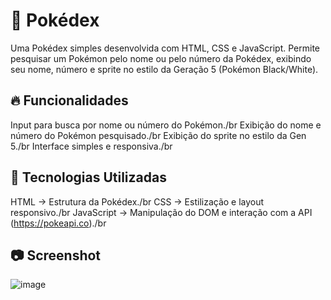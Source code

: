 # 🎴 Pokédex

Uma Pokédex simples desenvolvida com HTML, CSS e JavaScript. Permite pesquisar um Pokémon pelo nome ou pelo número da Pokédex, exibindo seu nome, número e sprite no estilo da Geração 5 (Pokémon Black/White).

## 🔥 Funcionalidades
Input para busca por nome ou número do Pokémon./br
Exibição do nome e número do Pokémon pesquisado./br
Exibição do sprite no estilo da Gen 5./br
Interface simples e responsiva./br

## 🚀 Tecnologias Utilizadas
HTML → Estrutura da Pokédex./br
CSS → Estilização e layout responsivo./br
JavaScript → Manipulação do DOM e interação com a API (https://pokeapi.co)./br

## 📷 Screenshot
![image](https://github.com/user-attachments/assets/5170ce9e-759a-48af-ae9a-ae85947267b0)

